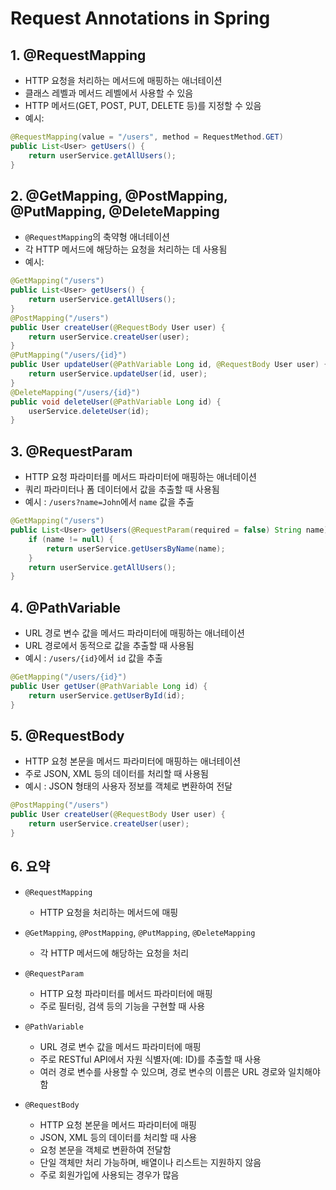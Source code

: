 # Request Annotations in Spring

## 1. @RequestMapping
- HTTP 요청을 처리하는 메서드에 매핑하는 애너테이션
- 클래스 레벨과 메서드 레벨에서 사용할 수 있음
- HTTP 메서드(GET, POST, PUT, DELETE 등)를 지정할 수 있음
- 예시:
```java
@RequestMapping(value = "/users", method = RequestMethod.GET)
public List<User> getUsers() {
    return userService.getAllUsers();
}
```

## 2. @GetMapping, @PostMapping, @PutMapping, @DeleteMapping
- `@RequestMapping`의 축약형 애너테이션
- 각 HTTP 메서드에 해당하는 요청을 처리하는 데 사용됨
- 예시:
```java
@GetMapping("/users")
public List<User> getUsers() {
    return userService.getAllUsers();
}
@PostMapping("/users")
public User createUser(@RequestBody User user) {
    return userService.createUser(user);
}
@PutMapping("/users/{id}")
public User updateUser(@PathVariable Long id, @RequestBody User user) {
    return userService.updateUser(id, user);
}
@DeleteMapping("/users/{id}")
public void deleteUser(@PathVariable Long id) {
    userService.deleteUser(id);
}
```


## 3. @RequestParam
- HTTP 요청 파라미터를 메서드 파라미터에 매핑하는 애너테이션
- 쿼리 파라미터나 폼 데이터에서 값을 추출할 때 사용됨
- 예시 : `/users?name=John`에서 `name` 값을 추출
```java
@GetMapping("/users")
public List<User> getUsers(@RequestParam(required = false) String name) {
    if (name != null) {
        return userService.getUsersByName(name);
    }
    return userService.getAllUsers();
}
```


## 4. @PathVariable
- URL 경로 변수 값을 메서드 파라미터에 매핑하는 애너테이션
- URL 경로에서 동적으로 값을 추출할 때 사용됨
- 예시 : `/users/{id}`에서 `id` 값을 추출
```java
@GetMapping("/users/{id}")
public User getUser(@PathVariable Long id) {
    return userService.getUserById(id);
}
```


## 5. @RequestBody
- HTTP 요청 본문을 메서드 파라미터에 매핑하는 애너테이션
- 주로 JSON, XML 등의 데이터를 처리할 때 사용됨
- 예시 : JSON 형태의 사용자 정보를 객체로 변환하여 전달
```java
@PostMapping("/users")
public User createUser(@RequestBody User user) {
    return userService.createUser(user);
}
```


## 6. 요약
- `@RequestMapping`
  - HTTP 요청을 처리하는 메서드에 매핑
- `@GetMapping`, `@PostMapping`, `@PutMapping`, `@DeleteMapping`
  - 각 HTTP 메서드에 해당하는 요청을 처리


- `@RequestParam`
  - HTTP 요청 파라미터를 메서드 파라미터에 매핑
  - 주로 필터링, 검색 등의 기능을 구현할 때 사용


- `@PathVariable`
  - URL 경로 변수 값을 메서드 파라미터에 매핑
  - 주로 RESTful API에서 자원 식별자(예: ID)를 추출할 때 사용
  - 여러 경로 변수를 사용할 수 있으며, 경로 변수의 이름은 URL 경로와 일치해야 함


- `@RequestBody`
  - HTTP 요청 본문을 메서드 파라미터에 매핑
  - JSON, XML 등의 데이터를 처리할 때 사용
  - 요청 본문을 객체로 변환하여 전달함
  - 단일 객체만 처리 가능하며, 배열이나 리스트는 지원하지 않음
  - 주로 회원가입에 사용되는 경우가 많음


